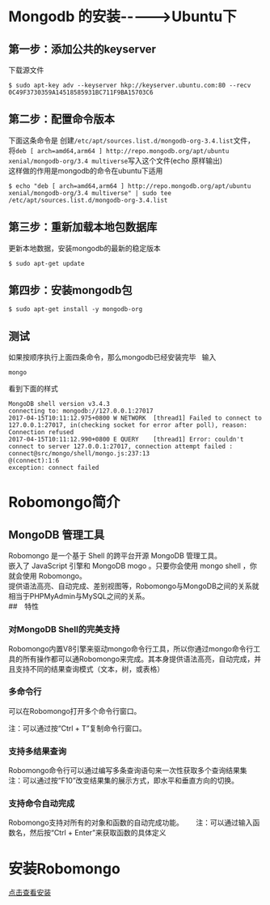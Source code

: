 # Mongodb 的安装----->Ubuntu下
## 第一步：添加公共的keyserver
下载源文件
```
$ sudo apt-key adv --keyserver hkp://keyserver.ubuntu.com:80 --recv 0C49F3730359A14518585931BC711F9BA15703C6
```

## 第二步：配置命令版本
下面这条命令是 创建`/etc/apt/sources.list.d/mongodb-org-3.4.list`文件，  
将`deb [ arch=amd64,arm64 ] http://repo.mongodb.org/apt/ubuntu xenial/mongodb-org/3.4 multiverse`写入这个文件(echo 原样输出)  
这样做的作用是mongodb的命令在ubuntu下适用
```
$ echo "deb [ arch=amd64,arm64 ] http://repo.mongodb.org/apt/ubuntu xenial/mongodb-org/3.4 multiverse" | sudo tee /etc/apt/sources.list.d/mongodb-org-3.4.list
```
## 第三步：重新加载本地包数据库
更新本地数据，安装mongodb的最新的稳定版本
```
$ sudo apt-get update
```
## 第四步：安装mongodb包
```
$ sudo apt-get install -y mongodb-org
```

## 测试
如果按顺序执行上面四条命令，那么mongodb已经安装完毕  
输入
```
mongo
```
看到下面的样式
```
MongoDB shell version v3.4.3
connecting to: mongodb://127.0.0.1:27017
2017-04-15T10:11:12.975+0800 W NETWORK  [thread1] Failed to connect to 127.0.0.1:27017, in(checking socket for error after poll), reason: Connection refused
2017-04-15T10:11:12.990+0800 E QUERY    [thread1] Error: couldn't connect to server 127.0.0.1:27017, connection attempt failed :
connect@src/mongo/shell/mongo.js:237:13
@(connect):1:6
exception: connect failed

```

# Robomongo简介
## MongoDB 管理工具
Robomongo 是一个基于 Shell 的跨平台开源 MongoDB 管理工具。  
嵌入了 JavaScript 引擎和 MongoDB mogo 。只要你会使用 mongo shell ，你就会使用 Robomongo。  
提供语法高亮、自动完成、差别视图等，Robomongo与MongoDB之间的关系就相当于PHPMyAdmin与MySQL之间的关系。  
##　特性
### 对MongoDB Shell的完美支持
Robomongo内置V8引擎来驱动mongo命令行工具，所以你通过mongo命令行工具的所有操作都可以通Robomongo来完成。其本身提供语法高亮，自动完成，并且支持不同的结果查询模式（文本，树，或表格）
### 多命令行
可以在Robomongo打开多个命令行窗口。　　

注：可以通过按“Ctrl + T”复制命令行窗口。
### 支持多结果查询
Robomongo命令行可以通过编写多条查询语句来一次性获取多个查询结果集　　
注：可以通过按“F10”改变结果集的展示方式，即水平和垂直方向的切换。
### 支持命令自动完成
Robomongo支持对所有的对象和函数的自动完成功能。　　
注：可以通过输入函数名，然后按“Ctrl + Enter”来获取函数的具体定义
# 安装Robomongo
[点击查看安装](./Robomongo.md)
